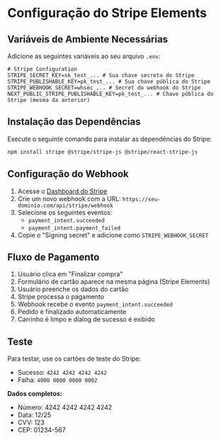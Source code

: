 # Configuração do Stripe Elements

## Variáveis de Ambiente Necessárias

Adicione as seguintes variáveis ao seu arquivo `.env`:

```env
# Stripe Configuration
STRIPE_SECRET_KEY=sk_test_... # Sua chave secreta do Stripe
STRIPE_PUBLISHABLE_KEY=pk_test_... # Sua chave pública do Stripe
STRIPE_WEBHOOK_SECRET=whsec_... # Secret do webhook do Stripe
NEXT_PUBLIC_STRIPE_PUBLISHABLE_KEY=pk_test_... # Chave pública do Stripe (mesma da anterior)
```

## Instalação das Dependências

Execute o seguinte comando para instalar as dependências do Stripe:

```bash
npm install stripe @stripe/stripe-js @stripe/react-stripe-js
```

## Configuração do Webhook

1. Acesse o [Dashboard do Stripe](https://dashboard.stripe.com/webhooks)
2. Crie um novo webhook com a URL: `https://seu-dominio.com/api/stripe/webhook`
3. Selecione os seguintes eventos:
   - `payment_intent.succeeded`
   - `payment_intent.payment_failed`
4. Copie o "Signing secret" e adicione como `STRIPE_WEBHOOK_SECRET`

## Fluxo de Pagamento

1. Usuário clica em "Finalizar compra"
2. Formulário de cartão aparece na mesma página (Stripe Elements)
3. Usuário preenche os dados do cartão
4. Stripe processa o pagamento
5. Webhook recebe o evento `payment_intent.succeeded`
6. Pedido é finalizado automaticamente
7. Carrinho é limpo e dialog de sucesso é exibido

## Teste

Para testar, use os cartões de teste do Stripe:

- Sucesso: `4242 4242 4242 4242`
- Falha: `4000 0000 0000 0002`

**Dados completos:**

- Número: 4242 4242 4242 4242
- Data: 12/25
- CVV: 123
- CEP: 01234-567
